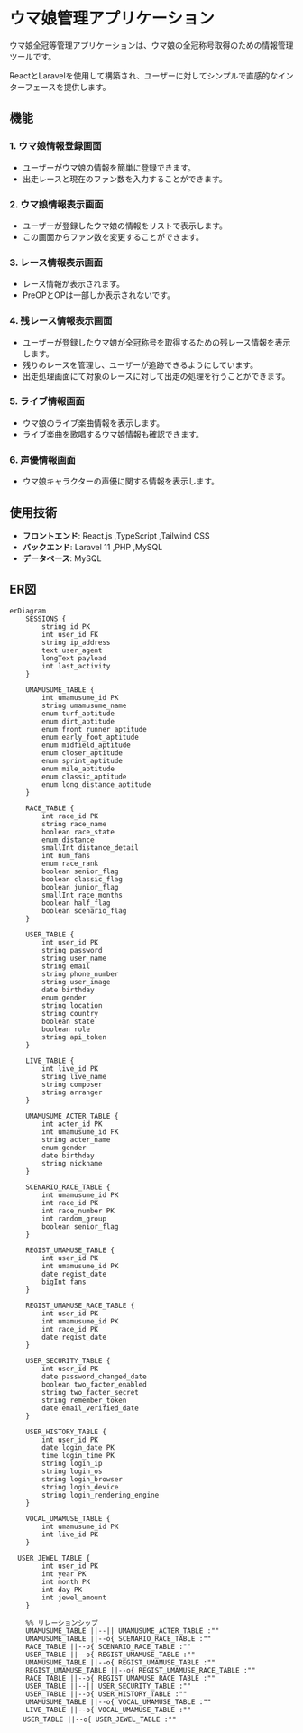 # ウマ娘管理アプリケーション

ウマ娘全冠等管理アプリケーションは、ウマ娘の全冠称号取得のための情報管理ツールです。
 
ReactとLaravelを使用して構築され、ユーザーに対してシンプルで直感的なインターフェースを提供します。

## 機能

### 1. ウマ娘情報登録画面
- ユーザーがウマ娘の情報を簡単に登録できます。
- 出走レースと現在のファン数を入力することができます。

### 2. ウマ娘情報表示画面
- ユーザーが登録したウマ娘の情報をリストで表示します。
- この画面からファン数を変更することができます。

### 3. レース情報表示画面
- レース情報が表示されます。
- PreOPとOPは一部しか表示されないです。

### 4. 残レース情報表示画面
- ユーザーが登録したウマ娘が全冠称号を取得するための残レース情報を表示します。
- 残りのレースを管理し、ユーザーが追跡できるようにしています。
- 出走処理画面にて対象のレースに対して出走の処理を行うことができます。

### 5. ライブ情報画面
- ウマ娘のライブ楽曲情報を表示します。
- ライブ楽曲を歌唱するウマ娘情報も確認できます。

### 6. 声優情報画面
- ウマ娘キャラクターの声優に関する情報を表示します。

## 使用技術

- **フロントエンド**: React.js ,TypeScript ,Tailwind CSS
- **バックエンド**: Laravel 11 ,PHP ,MySQL
- **データベース**: MySQL

## ER図

```mermaid
erDiagram
    SESSIONS {
        string id PK
        int user_id FK
        string ip_address
        text user_agent
        longText payload
        int last_activity
    }
    
    UMAMUSUME_TABLE {
        int umamusume_id PK
        string umamusume_name
        enum turf_aptitude
        enum dirt_aptitude
        enum front_runner_aptitude
        enum early_foot_aptitude
        enum midfield_aptitude
        enum closer_aptitude
        enum sprint_aptitude
        enum mile_aptitude
        enum classic_aptitude
        enum long_distance_aptitude
    }
    
    RACE_TABLE {
        int race_id PK
        string race_name
        boolean race_state
        enum distance
        smallInt distance_detail
        int num_fans
        enum race_rank
        boolean senior_flag
        boolean classic_flag
        boolean junior_flag
        smallInt race_months
        boolean half_flag
        boolean scenario_flag
    }
    
    USER_TABLE {
        int user_id PK
        string password
        string user_name
        string email
        string phone_number
        string user_image
        date birthday
        enum gender
        string location
        string country
        boolean state
        boolean role
        string api_token
    }
    
    LIVE_TABLE {
        int live_id PK
        string live_name
        string composer
        string arranger
    }
    
    UMAMUSUME_ACTER_TABLE {
        int acter_id PK
        int umamusume_id FK
        string acter_name
        enum gender
        date birthday
        string nickname
    }
    
    SCENARIO_RACE_TABLE {
        int umamusume_id PK
        int race_id PK
        int race_number PK
        int random_group
        boolean senior_flag
    }
    
    REGIST_UMAMUSE_TABLE {
        int user_id PK
        int umamusume_id PK
        date regist_date
        bigInt fans
    }
    
    REGIST_UMAMUSE_RACE_TABLE {
        int user_id PK
        int umamusume_id PK
        int race_id PK
        date regist_date
    }
    
    USER_SECURITY_TABLE {
        int user_id PK
        date password_changed_date
        boolean two_facter_enabled
        string two_facter_secret
        string remember_token
        date email_verified_date
    }
    
    USER_HISTORY_TABLE {
        int user_id PK
        date login_date PK
        time login_time PK
        string login_ip
        string login_os
        string login_browser
        string login_device
        string login_rendering_engine
    }
    
    VOCAL_UMAMUSE_TABLE {
        int umamusume_id PK
        int live_id PK
    }

  USER_JEWEL_TABLE {
        int user_id PK
        int year PK
        int month PK
        int day PK
        int jewel_amount
    }
    
    %% リレーションシップ
    UMAMUSUME_TABLE ||--|| UMAMUSUME_ACTER_TABLE :""
    UMAMUSUME_TABLE ||--o{ SCENARIO_RACE_TABLE :""
    RACE_TABLE ||--o{ SCENARIO_RACE_TABLE :""
    USER_TABLE ||--o{ REGIST_UMAMUSE_TABLE :""
    UMAMUSUME_TABLE ||--o{ REGIST_UMAMUSE_TABLE :""
    REGIST_UMAMUSE_TABLE ||--o{ REGIST_UMAMUSE_RACE_TABLE :""
    RACE_TABLE ||--o{ REGIST_UMAMUSE_RACE_TABLE :""
    USER_TABLE ||--|| USER_SECURITY_TABLE :""
    USER_TABLE ||--o{ USER_HISTORY_TABLE :""
    UMAMUSUME_TABLE ||--o{ VOCAL_UMAMUSE_TABLE :""
    LIVE_TABLE ||--o{ VOCAL_UMAMUSE_TABLE :""
　　USER_TABLE ||--o{ USER_JEWEL_TABLE :""
